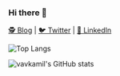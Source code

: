 ### Hi there 👋

[🕵️ Blog](https://vavkamil.cz/) | [🐦 Twitter](https://twitter.com/vavkamil) | [📩 LinkedIn](https://www.linkedin.com/in/vavkamil/) 


![Top Langs](https://github-readme-stats.vercel.app/api/top-langs/?username=vavkamil&layout=compact&theme=github_dark&hide=php,javascript,css,tsql,html,scss,makefile,shell,dockerfile,sass)

![vavkamil's GitHub stats](https://github-readme-stats.vercel.app/api?username=vavkamil&show_icons=true&theme=github_dark)

